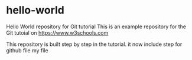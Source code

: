 # hello-world
Hello World repository for Git tutorial
This is an example repository for the Git tutoial on https://www.w3schools.com

This repository is built step by step in the tutorial.
it now include step for github
file
my file
